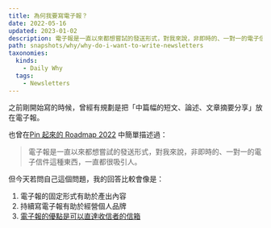 ```yaml
---
title: 為何我要寫電子報？
date: 2022-05-16
updated: 2023-01-02
description: 電子報是一直以來都想嘗試的發送形式，對我來說，非即時的、一對一的電子信件這種東西，一直都很吸引人。
path: snapshots/why/why-do-i-want-to-write-newsletters
taxonomies:
  kinds: 
    - Daily Why
  tags: 
    - Newsletters
---
```


之前剛開始寫的時候，曾經有規劃是把「中篇幅的短文、論述、文章摘要分享」放在電子報。

也曾在[Pin 起來的 Roadmap 2022](@/blog/roadmap-2022.md) 中簡單描述過：

> 電子報是一直以來都想嘗試的發送形式，對我來說，非即時的、一對一的電子信件這種東西，一直都很吸引人。

但今天若問自己這個問題，我的回答比較會像是：
1. 電子報的固定形式有助於產出內容
2. 持續寫電子報有助於經營個人品牌
3. [電子報的優點是可以直達收信者的信箱](@/blog/evergreen-one-advantage-of-newsletters-is-it-can-reach-recipient-directly.md)